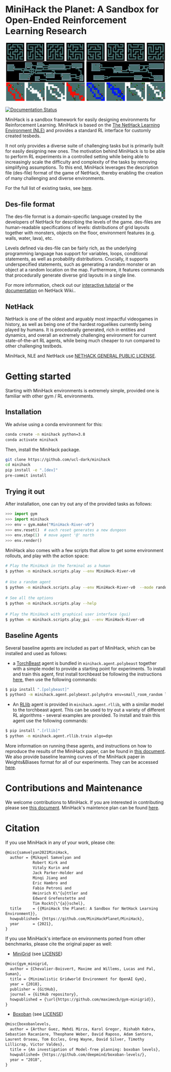# MiniHack the Planet: A Sandbox for Open-Ended Reinforcement Learning Research

![MiniHack Environments](/docs/imgs/minihack_envs.png)

[![Documentation Status](https://readthedocs.org/projects/minihack/badge/?version=latest)](https://minihack.readthedocs.io/en/latest/?badge=latest)

MiniHack is a sandbox framework for easily designing environments for
Reinforcement Learning. MiniHack is based on the [The NetHack Learning
Environment (NLE)](https://github.com/facebookresearch/nle) and provides a
standard RL interface for customly created tesbeds.

It not only provides a diverse suite of challenging tasks but is primarily built for easily designing new ones.
The motivation behind MiniHack is to be able to perform RL experiments in a controlled setting while being able to increasingly scale the difficulty and complexity of the tasks by removing simplifying assumptions.
To this end, MiniHack leverages the description file (des-file) format of the game of NetHack, thereby enabling the creation of many challenging and diverse environments.

For the full list of existing tasks, see [here](./TASKS.md).

## Des-file format

The des-file format is a domain-specific language created by the developers of NetHack for describing the levels of the game. des-files are human-readable specifications of levels: distributions of grid layouts together with monsters, objects on the floor, environment features (e.g. walls, water, lava), etc. 

Levels defined via des-file can be fairly rich, as the underlying programming language has support for variables, loops, conditional statements, as well as probability distributions.
Crucially, it supports underspecified statements, such as generating a random monster or an object at a random location on the map.
Furthermore, it features commands that procedurally generate diverse grid layouts in a single line.

For more information, check out our [interactive tutorial](./notebooks/des_file_tutorial.ipynb) or the [documentation](https://nethackwiki.com/wiki/Des-file_format) on NetHack Wiki..

## NetHack

NetHack is one of the oldest and arguably most impactful videogames in history,
as well as being one of the hardest roguelikes currently being played by humans.
It is procedurally generated, rich in entities and dynamics, and overall an
extremely challenging environment for current state-of-the-art RL agents, while
being much cheaper to run compared to other challenging testbeds.

MiniHack, NLE and NetHack use [NETHACK GENERAL PUBLIC LICENSE](https://github.com/facebookresearch/nle/blob/master/LICENSE).


<!-- # Papers using the MiniHack The Planet
- Samvelyan et al. [MiniHack The Planet](https://arxiv.org/abs/20XX.YYYY) (FAIR, UCL, Oxford)

Open a [pull request](https://github.com/MiniHackPlanet/MiniHack/edit/master/README.md) to add papers -->

# Getting started

Starting with MiniHack environments is extremely simple, provided one is familiar
with other gym / RL environments.

## Installation

We advise using a conda environment for this:

``` bash
conda create -n minihack python=3.8
conda activate minihack
```

Then, install the MiniHack package. 

``` bash
git clone https://github.com/ucl-dark/minihack 
cd minihack
pip install -e ".[dev]"
pre-commit install
```

## Trying it out

After installation, one can try out any of the provided tasks as follows:

```python
>>> import gym
>>> import minihack
>>> env = gym.make("MiniHack-River-v0")
>>> env.reset()  # each reset generates a new dungeon
>>> env.step(1)  # move agent '@' north
>>> env.render()
```

MiniHack also comes with a few scripts that allow to get some environment rollouts,
and play with the action space:

```bash
# Play the MiniHack in the Terminal as a human
$ python -m minihack.scripts.play --env MiniHack-River-v0

# Use a random agent
$ python -m minihack.scripts.play --env MiniHack-River-v0  --mode random

# See all the options
$ python -m minihack.scripts.play --help

# Play the MiniHack with graphical user interface (gui)
$ python -m minihack.scripts.play_gui --env MiniHack-River-v0
```

## Baseline Agents

Several baseline agents are included as part of MiniHack, which can be
installed and used as follows:

* a [TorchBeast](https://github.com/facebookresearch/torchbeast) agent is
  bundled in `minihack.agent.polybeast` together with a simple model to provide
  a starting point for experiments. To install and train this agent, first
  install torchbeast be following the instructions
  [here](https://github.com/facebookresearch/torchbeast#installing-polybeast),
  then use the following commands:
``` bash
$ pip install ".[polybeast]"
$ python3 -m minihack.agent.polybeast.polyhydra env=small_room_random learning_rate=0.0001 use_lstm=true total_steps=1000000
```

* An [RLlib](https://github.com/ray-project/ray#rllib-quick-start) agent is
  provided in `minihack.agent.rllib`, with a similar model to the torchbeast agent.
  This can be used to try out a variety of different RL algorithms - several
  examples are provided. To install and train this agent use the following
  commands:
```bash
$ pip install ".[rllib]"
$ python -m minihack.agent.rllib.train algo=dqn
```

More information on running these agents, and instructions on how to reproduce
the results of the MiniHack paper, can be found in [this
document](./nle/agent/README.md).
We also provide baseline learning curves of the MiniHack paper in Weights&Biases format for all of our experiments. They can be accessed [here](https://wandb.ai/minihack).

# Contributions and Maintenance

We welcome contributions to MiniHack. If you are interested in contributing please see [this document](./CONTRIBUTING.md). MiniHack's maintence plan can be found [here](./MAINTENANCE.md).

# Citation
 
If you use MiniHack in any of your work, please cite:

```
@misc{samvelyan2021MiniHack,
  author = {Mikayel Samvelyan and
            Robert Kirk and
            Vitaly Kurin and
            Jack Parker-Holder and
            Minqi Jiang and
            Eric Hambro and
            Fabio Petroni and
            Heinrich K\"{u}ttler and
            Edward Grefenstette and
            Tim Rockt{\"{a}}schel},
  title     = {{MiniHack the Planet: A Sandbox for NetHack Learning Environment}},
  howpublished= {https://github.com/MiniHackPlanet/MiniHack},
  year      = {2021},
}
```

If you use MiniHack's interface on environments ported from other benchmarks, please cite the original paper as well:

- [MiniGrid](https://github.com/maximecb/gym-minigrid/) (see [LICENSE](https://github.com/maximecb/gym-minigrid/blob/master/LICENSE))

```
@misc{gym_minigrid,
  author = {Chevalier-Boisvert, Maxime and Willems, Lucas and Pal, Suman},
  title = {Minimalistic Gridworld Environment for OpenAI Gym},
  year = {2018},
  publisher = {GitHub},
  journal = {GitHub repository},
  howpublished = {\url{https://github.com/maximecb/gym-minigrid}},
}
```

- [Boxoban](https://github.com/deepmind/boxoban-levels/) (see [LICENSE](https://github.com/deepmind/boxoban-levels/blob/master/LICENSE))

```
@misc{boxobanlevels,
  author = {Arthur Guez, Mehdi Mirza, Karol Gregor, Rishabh Kabra, Sebastien Racaniere, Theophane Weber, David Raposo, Adam Santoro, Laurent Orseau, Tom Eccles, Greg Wayne, David Silver, Timothy Lillicrap, Victor Valdes},
  title = {An investigation of Model-free planning: boxoban levels},
  howpublished= {https://github.com/deepmind/boxoban-levels/},
  year = "2018",
}
```
